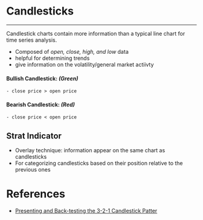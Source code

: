 # Candlesticks 

---

Candlestick charts contain more information than a typical line chart for time series analysis. 
- Composed of *open, close, high, and low* data 
- helpful for determining trends 
- give information on the volatility/general market actiivty 

#### **Bullish Candlestick**: *(Green)*
    - close price > open price 
#### **Bearish Candlestick**: *(Red)*
    - close price < open price


## Strat Indicator
- Overlay technique: information appear on the same chart as candlesticks
- For categorizing candlesticks based on their position relative to the previous ones 







# References 
- [Presenting and Back-testing the 3-2-1 Candlestick Patter](https://medium.com/@kaabar-sofien/presenting-and-back-testing-the-3-1-2-candlestick-pattern-d106bf3cd213)